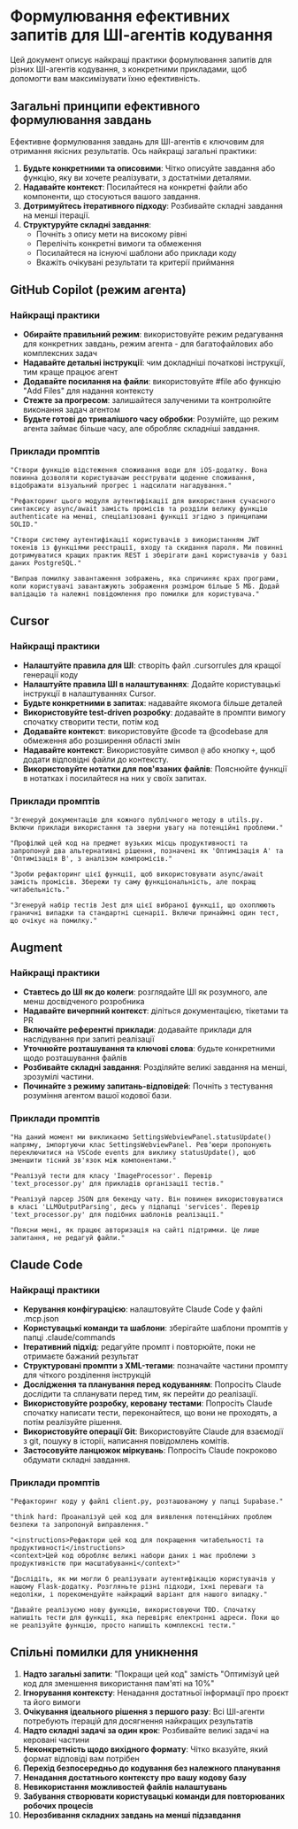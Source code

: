 # Формулювання ефективних запитів для ШІ-агентів кодування

Цей документ описує найкращі практики формулювання запитів для різних ШІ-агентів кодування, з конкретними прикладами, щоб допомогти вам максимізувати їхню ефективність.

## Загальні принципи ефективного формулювання завдань

Ефективне формулювання завдань для ШІ-агентів є ключовим для отримання якісних результатів. Ось найкращі загальні практики:

1. **Будьте конкретними та описовими**: Чітко описуйте завдання або функцію, яку ви хочете реалізувати, з достатніми деталями.
2. **Надавайте контекст**: Посилайтеся на конкретні файли або компоненти, що стосуються вашого завдання.
3. **Дотримуйтесь ітеративного підходу**: Розбивайте складні завдання на менші ітерації.
4. **Структуруйте складні завдання**: 
   - Почніть з опису мети на високому рівні
   - Перелічіть конкретні вимоги та обмеження
   - Посилайтеся на існуючі шаблони або приклади коду
   - Вкажіть очікувані результати та критерії приймання

## GitHub Copilot (режим агента)

### Найкращі практики
- **Обирайте правильний режим**: використовуйте режим редагування для конкретних завдань, режим агента - для багатофайлових або комплексних задач
- **Надавайте детальні інструкції**: чим докладніші початкові інструкції, тим краще працює агент
- **Додавайте посилання на файли**: використовуйте #file або функцію "Add Files" для надання контексту
- **Стежте за прогресом**: залишайтеся залученими та контролюйте виконання задач агентом
- **Будьте готові до тривалішого часу обробки**: Розумійте, що режим агента займає більше часу, але обробляє складніші завдання.

### Приклади промптів
```
"Створи функцію відстеження споживання води для iOS-додатку. Вона повинна дозволяти користувачам реєструвати щоденне споживання, відображати візуальний прогрес і надсилати нагадування."

"Рефакторинг цього модуля аутентифікації для використання сучасного синтаксису async/await замість промісів та розділи велику функцію authenticate на менші, спеціалізовані функції згідно з принципами SOLID."

"Створи систему аутентифікації користувачів з використанням JWT токенів із функціями реєстрації, входу та скидання пароля. Ми повинні дотримуватися кращих практик REST і зберігати дані користувачів у базі даних PostgreSQL."

"Виправ помилку завантаження зображень, яка спричиняє крах програми, коли користувачі завантажують зображення розміром більше 5 МБ. Додай валідацію та належні повідомлення про помилки для користувача."
```

## Cursor

### Найкращі практики
- **Налаштуйте правила для ШІ**: створіть файл .cursorrules для кращої генерації коду
- **Налаштуйте правила ШІ в налаштуваннях**: Додайте користувацькі інструкції в налаштуваннях Cursor.
- **Будьте конкретними в запитах**: надавайте якомога більше деталей
- **Використовуйте test-driven розробку**: додавайте в промпти вимогу спочатку створити тести, потім код
- **Додавайте контекст**: використовуйте @code та @codebase для обмеження або розширення області змін
- **Надавайте контекст**: Використовуйте символ `@` або кнопку `+`, щоб додати відповідні файли до контексту.
- **Використовуйте нотатки для пов'язаних файлів**: Пояснюйте функції в нотатках і посилайтеся на них у своїх запитах.

### Приклади промптів
```
"Згенеруй документацію для кожного публічного методу в utils.py. Включи приклади використання та зверни увагу на потенційні проблеми."

"Профілюй цей код на предмет вузьких місць продуктивності та запропонуй два альтернативні рішення, позначені як 'Оптимізація A' та 'Оптимізація B', з аналізом компромісів."

"Зроби рефакторинг цієї функції, щоб використовувати async/await замість промісів. Збережи ту саму функціональність, але покращ читабельність."

"Згенеруй набір тестів Jest для цієї вибраної функції, що охоплюють граничні випадки та стандартні сценарії. Включи принаймні один тест, що очікує на помилку."
```

## Augment

### Найкращі практики
- **Ставтесь до ШІ як до колеги**: розглядайте ШІ як розумного, але менш досвідченого розробника
- **Надавайте вичерпний контекст**: діліться документацією, тікетами та PR
- **Включайте референтні приклади**: додавайте приклади для наслідування при запиті реалізації
- **Уточнюйте розташування та ключові слова**: будьте конкретними щодо розташування файлів
- **Розбивайте складні завдання**: Розділяйте великі завдання на менші, зрозумілі частини.
- **Починайте з режиму запитань-відповідей**: Почніть з тестування розуміння агентом вашої кодової бази.

### Приклади промптів
```
"На даний момент ми викликаємо SettingsWebviewPanel.statusUpdate() напряму, імпортуючи клас SettingsWebviewPanel. Ревʼюери пропонують переключитися на VSCode events для виклику statusUpdate(), щоб зменшити тісний зв'язок між компонентами."

"Реалізуй тести для класу 'ImageProcessor'. Перевір 'text_processor.py' для прикладів організації тестів."

"Реалізуй парсер JSON для бекенду чату. Він повинен використовуватися в класі 'LLMOutputParsing', десь у підпапці 'services'. Перевір 'text_processor.py' для подібних шаблонів реалізації."

"Поясни мені, як працює авторизація на сайті підтримки. Це лише запитання, не редагуй файли."
```

## Claude Code

### Найкращі практики
- **Керування конфігурацією**: налаштовуйте Claude Code у файлі .mcp.json
- **Користувацькі команди та шаблони**: зберігайте шаблони промптів у папці .claude/commands
- **Ітеративний підхід**: редагуйте промпт і повторюйте, поки не отримаєте бажаний результат
- **Структуровані промпти з XML-тегами**: позначайте частини промпту для чіткого розділення інструкцій
- **Дослідження та планування перед кодуванням**: Попросіть Claude дослідити та спланувати перед тим, як перейти до реалізації.
- **Використовуйте розробку, керовану тестами**: Попросіть Claude спочатку написати тести, переконайтеся, що вони не проходять, а потім реалізуйте рішення.
- **Використовуйте операції Git**: Використовуйте Claude для взаємодії з git, пошуку в історії, написання повідомлень комітів.
- **Застосовуйте ланцюжок міркувань**: Попросіть Claude покроково обдумати складні завдання.

### Приклади промптів
```
"Рефакторинг коду у файлі client.py, розташованому у папці Supabase."

"think hard: Проаналізуй цей код для виявлення потенційних проблем безпеки та запропонуй виправлення."

"<instructions>Рефактори цей код для покращення читабельності та продуктивності</instructions>
<context>Цей код обробляє великі набори даних і має проблеми з продуктивністю при масштабуванні</context>"

"Дослідіть, як ми могли б реалізувати аутентифікацію користувачів у нашому Flask-додатку. Розгляньте різні підходи, їхні переваги та недоліки, і порекомендуйте найкращий варіант для нашого випадку."

"Давайте реалізуємо нову функцію, використовуючи TDD. Спочатку напишіть тести для функції, яка перевіряє електронні адреси. Поки що не реалізуйте функцію, просто напишіть комплексні тести."
```

## Спільні помилки для уникнення

1. **Надто загальні запити**: "Покращи цей код" замість "Оптимізуй цей код для зменшення використання пам'яті на 10%"
2. **Ігнорування контексту**: Ненадання достатньої інформації про проєкт та його вимоги
3. **Очікування ідеального рішення з першого разу**: Всі ШІ-агенти потребують ітерацій для досягнення найкращих результатів
4. **Надто складні задачі за один крок**: Розбивайте великі задачі на керовані частини
5. **Неконкретність щодо вихідного формату**: Чітко вказуйте, який формат відповіді вам потрібен
6. **Перехід безпосередньо до кодування без належного планування**
7. **Ненадання достатнього контексту про вашу кодову базу**
8. **Невикористання можливостей файлів налаштувань**
9. **Забування створювати користувацькі команди для повторюваних робочих процесів**
10. **Нерозбивання складних завдань на менші підзавдання**